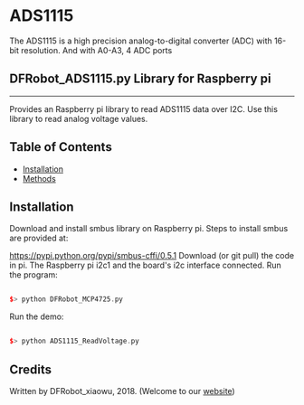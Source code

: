 # ADS1115
The ADS1115 is a high precision analog-to-digital converter (ADC) with 16-bit resolution. And with A0-A3, 4 ADC ports


## DFRobot_ADS1115.py Library for Raspberry pi
---------------------------------------------------------
Provides an Raspberry pi library to read ADS1115 data over I2C. Use this library to read analog voltage values.
## Table of Contents

* [Installation](#installation)
* [Methods](#methods)
<snippet>
<content>

## Installation

Download and install smbus library on Raspberry pi. Steps to install smbus are provided at:

https://pypi.python.org/pypi/smbus-cffi/0.5.1 Download (or git pull) the code in pi.
The Raspberry pi i2c1 and the board's i2c interface connected.
Run the program:

```cpp

$> python DFRobot_MCP4725.py

```

Run the demo:

```cpp

$> python ADS1115_ReadVoltage.py

```

## Credits

Written by DFRobot_xiaowu, 2018. (Welcome to our [website](https://www.dfrobot.com/))
